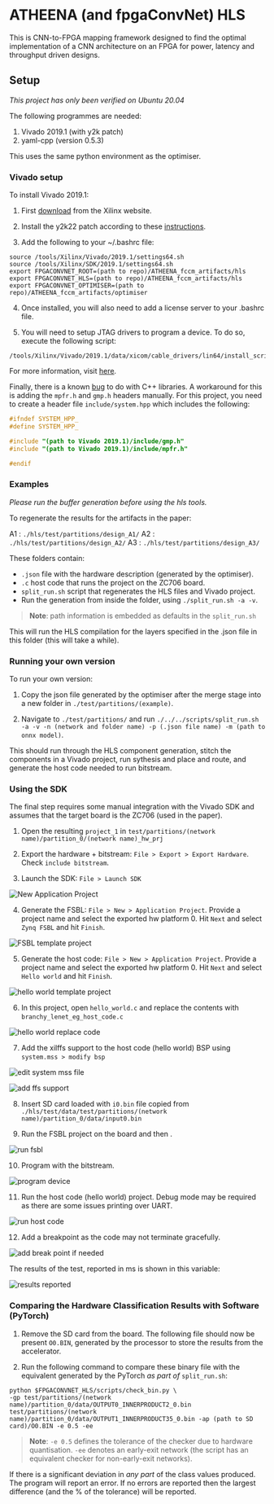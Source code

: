 # ATHEENA (and fpgaConvNet) HLS

This is CNN-to-FPGA mapping framework designed to find the optimal implementation of a CNN architecture on an FPGA for power, latency and throughput driven designs.

## Setup

_This project has only been verified on Ubuntu 20.04_

The following programmes are needed:

1. Vivado 2019.1 (with y2k patch)
2. yaml-cpp (version 0.5.3)

This uses the same python environment as the optimiser.

### Vivado setup

To install Vivado 2019.1:

1. First [download](https://www.xilinx.com/support/download/index.html/content/xilinx/en/downloadNav/vivado-design-tools/2019-1.html) from the Xilinx website.

2. Install the y2k22 patch according to these [instructions](https://support.xilinx.com/s/article/76960?language=en_US).

3. Add the following to your ~/.bashrc file:

```
source /tools/Xilinx/Vivado/2019.1/settings64.sh
source /tools/Xilinx/SDK/2019.1/settings64.sh
export FPGACONVNET_ROOT=(path to repo)/ATHEENA_fccm_artifacts/hls
export FPGACONVNET_HLS=(path to repo)/ATHEENA_fccm_artifacts/hls
export FPGACONVNET_OPTIMISER=(path to repo)/ATHEENA_fccm_artifacts/optimiser
```

4. Once installed, you will also need to add a license server to your .bashrc file.

5. You will need to setup JTAG drivers to program a device. To do so, execute the following script:

```
/tools/Xilinx/Vivado/2019.1/data/xicom/cable_drivers/lin64/install_script/install_drivers/install_drivers
```

For more information, visit [here](https://www.xilinx.com/support/answers/59128.html).

Finally, there is a known [bug](http://svn.clifford.at/handicraft/2017/vivadobugs/vivadobug04.txt) to do with C++ libraries. A workaround for this is adding the `mpfr.h` and `gmp.h` headers manually. For this project, you need to create a header file `include/system.hpp` which includes the following:

```C
#ifndef SYSTEM_HPP_
#define SYSTEM_HPP_

#include "(path to Vivado 2019.1)/include/gmp.h"
#include "(path to Vivado 2019.1)/include/mpfr.h"

#endif
```

### Examples

*Please run the buffer generation before using the hls tools.*

To regenerate the results for the artifacts in the paper:

A1 : `./hls/test/partitions/design_A1/`
A2 : `./hls/test/partitions/design_A2/`
A3 : `./hls/test/partitions/design_A3/`

These folders contain:

- `.json` file with the hardware description (generated by the optimiser).
- `.c` host code that runs the project on the ZC706 board.
- `split_run.sh` script that regenerates the HLS files and Vivado project.
- Run the generation from inside the folder, using `./split_run.sh -a -v`.
> **Note**: path information is embedded as defaults in the `split_run.sh`

This will run the HLS compilation for the layers specified in the .json file in this folder (this will take a while).

### Running your own version
To run your own version:

1. Copy the json file generated by the optimiser after the merge stage into a new folder in `./test/partitions/(example)`.

2. Navigate to `./test/partitions/` and run `./../../scripts/split_run.sh -a -v -n (network and folder name) -p (.json file name) -m (path to onnx model)`.

This should run through the HLS component generation, stitch the components in a Vivado project, run sythesis and place and route, and generate the host code needed to run bitstream.

### Using the SDK

The final step requires some manual integration with the Vivado SDK and assumes that the target board is the ZC706 (used in the paper).

1. Open the resulting `project_1` in `test/partitions/(network name)/partition_0/(network name)_hw_prj`

2. Export the hardware + bitstream: `File > Export > Export Hardware`. Check `include bitstream`.

3. Launch the SDK: `File > Launch SDK`

![New Application Project](./sdk_imgs/application_proj.png?raw=true)

4. Generate the FSBL: `File > New > Application Project`. Provide a project name and select the exported hw platform 0. Hit `Next` and select `Zynq FSBL` and hit `Finish`.

![FSBL template project](./sdk_imgs/fsbl.png?raw=true)

5. Generate the host code: `File > New > Application Project`. Provide a project name and select the exported hw platform 0. Hit `Next` and select `Hello world` and hit `Finish`.

![hello world template project](./sdk_imgs/hellow.png?raw=true)

6. In this project, open `hello_world.c` and replace the contents with  `branchy_lenet_eg_host_code.c`

![hello world replace code](./sdk_imgs/hellow_host.png?raw=true)

7. Add the xilffs support to the host code (hello world) BSP using `system.mss > modify bsp`

![edit system mss file](./sdk_imgs/find_mss.png?raw=true)

![add ffs support](./sdk_imgs/xilffs.png?raw=true)

8. Insert SD card loaded with `i0.bin` file copied from `./hls/test/data/test/partitions/(network name)/partition_0/data/input0.bin`

9. Run the FSBL project on the board and then .

![run fsbl](./sdk_imgs/run_fsbl.png?raw=true)

10. Program with the bitstream.

![program device](./sdk_imgs/program_device.png?raw=true)

11. Run the host code (hello world) project. Debug mode may be required as there are some issues printing over UART.

![run host code](./sdk_imgs/run_hellow.png?raw=true)

12. Add a breakpoint as the code may not terminate gracefully.

![add break point if needed](./sdk_imgs/brkpnt_if_needed.png?raw=true)

The results of the test, reported in ms is shown in this variable:

![results reported](./sdk_imgs/thruput_record.png?raw=true)

### Comparing the Hardware Classification Results with Software (PyTorch)

1. Remove the SD card from the board. The following file should now be present `O0.BIN`, generated by the processor to store the results from the accelerator.

2. Run the following command to compare these binary file with the equivalent generated by the PyTorch *as part of* `split_run.sh`:

```Shell
python $FPGACONVNET_HLS/scripts/check_bin.py \
-gp test/partitions/(network name)/partition_0/data/OUTPUT0_INNERPRODUCT2_0.bin test/partitions/(network name)/partition_0/data/OUTPUT1_INNERPRODUCT35_0.bin -ap (path to SD card)/O0.BIN -e 0.5 -ee
```
> **Note**: `-e 0.5` defines the tolerance of the checker due to hardware quantisation. `-ee` denotes an early-exit network (the script has an equivalent checker for non-early-exit networks).

If there is a significant deviation in *any part* of the class values produced. The program will report an error. If no errors are reported then the largest difference (and the % of the tolerance) will be reported.
